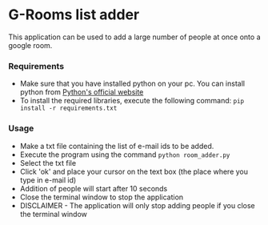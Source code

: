 # G-Rooms list adder
This application can be used to add a large number of people at once onto a google room.
### Requirements
- Make sure that you have installed python on your pc. You can install python from [Python's official website](https://www.python.org)
- To install the required libraries, execute the following command:
  ```pip install -r requirements.txt```
### Usage
- Make a txt file containing the list of e-mail ids to be added.
-  Execute the program using the command ```python room_adder.py```
-  Select the txt file
-  Click 'ok' and place your cursor on the text box (the place where you type in e-mail id)
-  Addition of people will start after 10 seconds
-  Close the terminal window to stop the application
-  DISCLAIMER - The application will only stop adding people if you close the terminal window 

